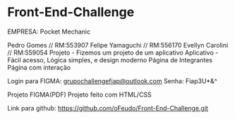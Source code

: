 # Front-End-Challenge
EMPRESA: Pocket Mechanic

Pedro Gomes // RM:553907
Felipe Yamaguchi // RM:556170
Evellyn Carolini // RM:559054
Projeto - Fizemos um projeto de um aplicativo
Aplicativo - Fácil acesso, Lógica simples, e design moderno
Página de Integrantes
Página com interação

Login para FIGMA:
grupochallengefiap@outlook.com
Senha:
Fiap3U*&^

Projeto FIGMA(PDF)
Projeto feito com HTML/CSS

Link para github:
https://github.com/oFeudo/Front-End-Challenge.git
